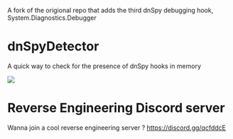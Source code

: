 A fork of the origional repo that adds the third dnSpy debugging hook, System.Diagnostics.Debugger

# dnSpyDetector
A quick way to check for the presence of dnSpy hooks in memory


![](https://i.imgur.com/UE7fleD.png)

# Reverse Engineering Discord server
Wanna join a cool reverse engineering server ? https://discord.gg/qcfddcE
